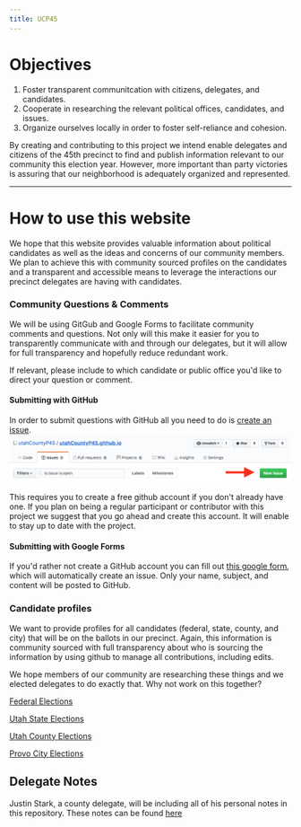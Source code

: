 ```yaml
---
title: UCP45
---
```


# Objectives
1. Foster transparent communitcation with citizens, delegates, and candidates.
2. Cooperate in researching the relevant political offices, candidates, and issues.
3. Organize ourselves locally in order to foster self-reliance and cohesion.

By creating and contributing to this project we intend enable delegates and citizens of the 45th precinct to find and publish information relevant to our community this election year. However, more important than party victories is assuring that our neighborhood is adequately organized and represented.

---
# How to use this website

We hope that this website provides valuable information about political candidates as well as the ideas and concerns of our community members. We plan to achieve this with community sourced profiles on the candidates and a transparent and accessible means to leverage the interactions our precinct delegates are having with candidates.

### Community Questions & Comments
We will be using GitGub and Google Forms to facilitate community comments and questions. Not only will this make it easier for you to transparently communicate with and through our delegates, but it will allow for full transparency and hopefully reduce redundant work.

If relevant, please include to which candidate or public office you'd like to direct your question or comment.

#### Submitting with GitHub

In order to submit questions with GitHub all you need to do is [create an issue](https://github.com/utahCountyP45/utahCountyP45.github.io/issues).
![github issue](img/githubIssue.png)

This requires you to create a free github account if you don't already have one. If you plan on being a regular participant or contributor with this project we suggest that you go ahead and create this account. It will enable to stay up to date with the project.

#### Submitting with Google Forms
If you'd rather not create a GitHub account you can fill out [this google form](https://goo.gl/forms/ges6rKQ7yXKwRCXU2), which will automatically create an issue. Only your name, subject, and content will be posted to GitHub.

### Candidate profiles
We want to provide profiles for all candidates (federal, state, county, and city) that will be on the ballots in our precinct. Again, this information is community sourced with full transparency about who is sourcing the information by using github to manage all contributions, including edits.

We hope members of our community are researching these things and we elected delegates to do exactly that. Why not work on this together?

[Federal Elections](/Candidates/federalElections.md)

[Utah State Elections](/Candidates/stateElections.md)

[Utah County Elections](/Candidates/countyElections.md)

[Provo City Elections](/Candidates/cityElections.md)

## Delegate Notes

Justin Stark, a county delegate, will be including all of his personal notes in this repository. These notes can be found [here](https://github.com/jjamesstark/ucP45/tree/master/Candidates/js_notes)
